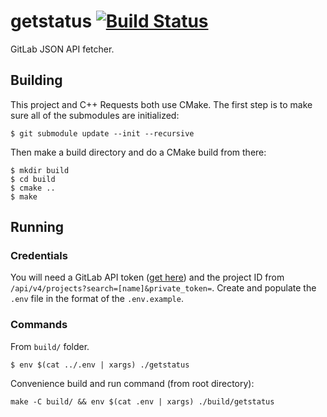 # getstatus [![Build Status](https://travis-ci.org/mtso/getstatus.svg?branch=master)](https://travis-ci.org/mtso/getstatus)

GitLab JSON API fetcher.

## Building

This project and C++ Requests both use CMake. The first step is to make sure all of the submodules are initialized:

```
$ git submodule update --init --recursive
```

Then make a build directory and do a CMake build from there:

```
$ mkdir build
$ cd build
$ cmake ..
$ make
```

## Running

### Credentials

You will need a GitLab API token ([get here](https://docs.gitlab.com/ce/user/profile/personal_access_tokens.html)) and the project ID from `/api/v4/projects?search=[name]&private_token=`. Create and populate the `.env` file in the format of the `.env.example`.

### Commands

From `build/` folder.

```
$ env $(cat ../.env | xargs) ./getstatus
```

Convenience build and run command (from root directory):

```
make -C build/ && env $(cat .env | xargs) ./build/getstatus
```
